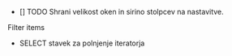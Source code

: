 - [] TODO Shrani velikost oken in sirino stolpcev na nastavitve.

Filter items
- SELECT stavek za polnjenje iteratorja
